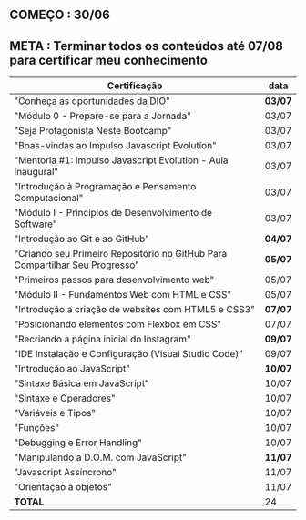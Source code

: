 ## COMEÇO : 30/06 
## META : Terminar todos os conteúdos até 07/08 para certificar meu conhecimento

|                            Certificação                                     |    data    |
|-----------------------------------------------------------------------------|------------|
| "Conheça as oportunidades da DIO"                                           | **03/07**  |
| "Módulo 0 - Prepare-se para a Jornada"                                      |   03/07    |
| "Seja Protagonista Neste Bootcamp"                                          |   03/07    |
| "Boas-vindas ao Impulso Javascript Evolution"                               |   03/07    |
| "Mentoria #1: Impulso Javascript Evolution - Aula Inaugural"                |   03/07    |
| "Introdução à Programação e Pensamento Computacional"                       |   03/07    |
| "Módulo I - Princípios de Desenvolvimento de Software"                      |   03/07    |
| "Introdução ao Git e ao GitHub"                                             | **04/07**  | 
| "Criando seu Primeiro Repositório no GitHub Para Compartilhar Seu Progresso"| **05/07**  |
| "Primeiros passos para desenvolvimento web"                                 |   05/07    |
| "Módulo II - Fundamentos Web com HTML e CSS"                                |   05/07    |
| "Introdução a criação de websites com HTML5 e CSS3"                         | **07/07**  |
| "Posicionando elementos com Flexbox em CSS"                                 |   07/07    |
| "Recriando a página inicial do Instagram"                                   | **09/07**  |
| "IDE Instalação e Configuração (Visual Studio Code)"                        |   09/07    |
| "Introdução ao JavaScript"                                                  | **10/07**  |
| "Sintaxe Básica em JavaScript"                                              |   10/07    |
| "Sintaxe e Operadores"                                                      |   10/07    |
| "Variáveis e Tipos"                                                         |   10/07    |
| "Funções"                                                                   |   10/07    |
| "Debugging e Error Handling"                                                |   10/07    |
| "Manipulando a D.O.M. com JavaScript"                                       | **11/07**  |
| "Javascript Assíncrono"                                                     |   11/07    |
| "Orientação a objetos"                                                      |   11/07    |
|                               **TOTAL**                                     |     24     |
